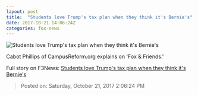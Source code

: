 ```yaml
---
layout: post
title:  "Students love Trump's tax plan when they think it's Bernie's"
date: 2017-10-21 14:06:24Z
categories: fox-news
---
```


![Students love Trump's tax plan when they think it's Bernie's](http://a57.foxnews.com/media2.foxnews.com/BrightCove/694940094001/2017/10/21/640/360/694940094001_5621084849001_5621070746001-vs.jpg)

Cabot Phillips of CampusReform.org explains on 'Fox & Friends.'


Full story on F3News: [Students love Trump's tax plan when they think it's Bernie's](http://www.f3nws.com/n/mMyu2D)

> Posted on: Saturday, October 21, 2017 2:06:24 PM
